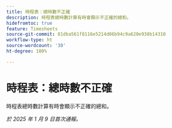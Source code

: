```yaml
---
title: 時程表：總時數不正確
description: 時程表總時數計算有時會顯示不正確的總和。
hidefromtoc: true
feature: Timesheets
source-git-commit: 81dba561f8116e5214d06b94c9a620e938b14310
workflow-type: ht
source-wordcount: '30'
ht-degree: 100%

---
```


# 時程表：總時數不正確

時程表總時數計算有時會顯示不正確的總和。

_於 2025 年 1 月 9 日首次通報。_
